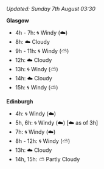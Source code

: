*Updated: Sunday 7th August 03:30*

**Glasgow**

* 4h - 7h: :cyclone: Windy (:cloud:)
* 8h: :cloud: Cloudy
* 9h - 11h: :cyclone: Windy (:partly_sunny:)
* 12h: :cloud: Cloudy
* 13h: :cyclone: Windy (:partly_sunny:)
* 14h: :cloud: Cloudy
* 15h: :cyclone: Windy (:partly_sunny:)

**Edinburgh**

* 4h: :cyclone: Windy (:cloud:)
* 5h, 6h: :cyclone: Windy (:cloud:) [:cloud: as of 3h]
* 7h: :cyclone: Windy (:cloud:)
* 8h - 12h: :cyclone: Windy (:partly_sunny:)
* 13h: :cloud: Cloudy
* 14h, 15h: :partly_sunny: Partly Cloudy
